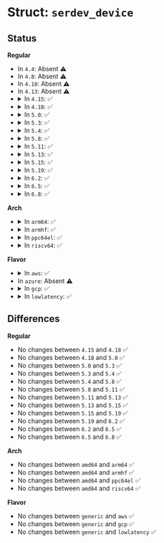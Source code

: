 # Struct: <code>serdev_device</code>

## Status
<b>Regular</b>
<ul>
<li>
In <code>4.4</code>: Absent ⚠️
</li>
<li>
In <code>4.8</code>: Absent ⚠️
</li>
<li>
In <code>4.10</code>: Absent ⚠️
</li>
<li>
In <code>4.13</code>: Absent ⚠️
</li>
<li>
<details>
<summary>In <code>4.15</code>: ✅</summary>

```c
struct serdev_device {
    struct device dev;
    int nr;
    struct serdev_controller *ctrl;
    const struct serdev_device_ops *ops;
    struct completion write_comp;
    struct mutex write_lock;
};
```
</details>
</li>
<li>
<details>
<summary>In <code>4.18</code>: ✅</summary>

```c
struct serdev_device {
    struct device dev;
    int nr;
    struct serdev_controller *ctrl;
    const struct serdev_device_ops *ops;
    struct completion write_comp;
    struct mutex write_lock;
};
```
</details>
</li>
<li>
<details>
<summary>In <code>5.0</code>: ✅</summary>

```c
struct serdev_device {
    struct device dev;
    int nr;
    struct serdev_controller *ctrl;
    const struct serdev_device_ops *ops;
    struct completion write_comp;
    struct mutex write_lock;
};
```
</details>
</li>
<li>
<details>
<summary>In <code>5.3</code>: ✅</summary>

```c
struct serdev_device {
    struct device dev;
    int nr;
    struct serdev_controller *ctrl;
    const struct serdev_device_ops *ops;
    struct completion write_comp;
    struct mutex write_lock;
};
```
</details>
</li>
<li>
<details>
<summary>In <code>5.4</code>: ✅</summary>

```c
struct serdev_device {
    struct device dev;
    int nr;
    struct serdev_controller *ctrl;
    const struct serdev_device_ops *ops;
    struct completion write_comp;
    struct mutex write_lock;
};
```
</details>
</li>
<li>
<details>
<summary>In <code>5.8</code>: ✅</summary>

```c
struct serdev_device {
    struct device dev;
    int nr;
    struct serdev_controller *ctrl;
    const struct serdev_device_ops *ops;
    struct completion write_comp;
    struct mutex write_lock;
};
```
</details>
</li>
<li>
<details>
<summary>In <code>5.11</code>: ✅</summary>

```c
struct serdev_device {
    struct device dev;
    int nr;
    struct serdev_controller *ctrl;
    const struct serdev_device_ops *ops;
    struct completion write_comp;
    struct mutex write_lock;
};
```
</details>
</li>
<li>
<details>
<summary>In <code>5.13</code>: ✅</summary>

```c
struct serdev_device {
    struct device dev;
    int nr;
    struct serdev_controller *ctrl;
    const struct serdev_device_ops *ops;
    struct completion write_comp;
    struct mutex write_lock;
};
```
</details>
</li>
<li>
<details>
<summary>In <code>5.15</code>: ✅</summary>

```c
struct serdev_device {
    struct device dev;
    int nr;
    struct serdev_controller *ctrl;
    const struct serdev_device_ops *ops;
    struct completion write_comp;
    struct mutex write_lock;
};
```
</details>
</li>
<li>
<details>
<summary>In <code>5.19</code>: ✅</summary>

```c
struct serdev_device {
    struct device dev;
    int nr;
    struct serdev_controller *ctrl;
    const struct serdev_device_ops *ops;
    struct completion write_comp;
    struct mutex write_lock;
};
```
</details>
</li>
<li>
<details>
<summary>In <code>6.2</code>: ✅</summary>

```c
struct serdev_device {
    struct device dev;
    int nr;
    struct serdev_controller *ctrl;
    const struct serdev_device_ops *ops;
    struct completion write_comp;
    struct mutex write_lock;
};
```
</details>
</li>
<li>
<details>
<summary>In <code>6.5</code>: ✅</summary>

```c
struct serdev_device {
    struct device dev;
    int nr;
    struct serdev_controller *ctrl;
    const struct serdev_device_ops *ops;
    struct completion write_comp;
    struct mutex write_lock;
};
```
</details>
</li>
<li>
<details>
<summary>In <code>6.8</code>: ✅</summary>

```c
struct serdev_device {
    struct device dev;
    int nr;
    struct serdev_controller *ctrl;
    const struct serdev_device_ops *ops;
    struct completion write_comp;
    struct mutex write_lock;
};
```
</details>
</li>
</ul>
<b>Arch</b>
<ul>
<li>
<details>
<summary>In <code>arm64</code>: ✅</summary>

```c
struct serdev_device {
    struct device dev;
    int nr;
    struct serdev_controller *ctrl;
    const struct serdev_device_ops *ops;
    struct completion write_comp;
    struct mutex write_lock;
};
```
</details>
</li>
<li>
<details>
<summary>In <code>armhf</code>: ✅</summary>

```c
struct serdev_device {
    struct device dev;
    int nr;
    struct serdev_controller *ctrl;
    const struct serdev_device_ops *ops;
    struct completion write_comp;
    struct mutex write_lock;
};
```
</details>
</li>
<li>
<details>
<summary>In <code>ppc64el</code>: ✅</summary>

```c
struct serdev_device {
    struct device dev;
    int nr;
    struct serdev_controller *ctrl;
    const struct serdev_device_ops *ops;
    struct completion write_comp;
    struct mutex write_lock;
};
```
</details>
</li>
<li>
<details>
<summary>In <code>riscv64</code>: ✅</summary>

```c
struct serdev_device {
    struct device dev;
    int nr;
    struct serdev_controller *ctrl;
    const struct serdev_device_ops *ops;
    struct completion write_comp;
    struct mutex write_lock;
};
```
</details>
</li>
</ul>
<b>Flavor</b>
<ul>
<li>
<details>
<summary>In <code>aws</code>: ✅</summary>

```c
struct serdev_device {
    struct device dev;
    int nr;
    struct serdev_controller *ctrl;
    const struct serdev_device_ops *ops;
    struct completion write_comp;
    struct mutex write_lock;
};
```
</details>
</li>
<li>
In <code>azure</code>: Absent ⚠️
</li>
<li>
<details>
<summary>In <code>gcp</code>: ✅</summary>

```c
struct serdev_device {
    struct device dev;
    int nr;
    struct serdev_controller *ctrl;
    const struct serdev_device_ops *ops;
    struct completion write_comp;
    struct mutex write_lock;
};
```
</details>
</li>
<li>
<details>
<summary>In <code>lowlatency</code>: ✅</summary>

```c
struct serdev_device {
    struct device dev;
    int nr;
    struct serdev_controller *ctrl;
    const struct serdev_device_ops *ops;
    struct completion write_comp;
    struct mutex write_lock;
};
```
</details>
</li>
</ul>

## Differences
<b>Regular</b>
<ul>
<li>
No changes between <code>4.15</code> and <code>4.18</code> ✅
</li>
<li>
No changes between <code>4.18</code> and <code>5.0</code> ✅
</li>
<li>
No changes between <code>5.0</code> and <code>5.3</code> ✅
</li>
<li>
No changes between <code>5.3</code> and <code>5.4</code> ✅
</li>
<li>
No changes between <code>5.4</code> and <code>5.8</code> ✅
</li>
<li>
No changes between <code>5.8</code> and <code>5.11</code> ✅
</li>
<li>
No changes between <code>5.11</code> and <code>5.13</code> ✅
</li>
<li>
No changes between <code>5.13</code> and <code>5.15</code> ✅
</li>
<li>
No changes between <code>5.15</code> and <code>5.19</code> ✅
</li>
<li>
No changes between <code>5.19</code> and <code>6.2</code> ✅
</li>
<li>
No changes between <code>6.2</code> and <code>6.5</code> ✅
</li>
<li>
No changes between <code>6.5</code> and <code>6.8</code> ✅
</li>
</ul>
<b>Arch</b>
<ul>
<li>
No changes between <code>amd64</code> and <code>arm64</code> ✅
</li>
<li>
No changes between <code>amd64</code> and <code>armhf</code> ✅
</li>
<li>
No changes between <code>amd64</code> and <code>ppc64el</code> ✅
</li>
<li>
No changes between <code>amd64</code> and <code>riscv64</code> ✅
</li>
</ul>
<b>Flavor</b>
<ul>
<li>
No changes between <code>generic</code> and <code>aws</code> ✅
</li>
<li>
No changes between <code>generic</code> and <code>gcp</code> ✅
</li>
<li>
No changes between <code>generic</code> and <code>lowlatency</code> ✅
</li>
</ul>
